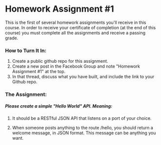 # Homework Assignment #1

This is the first of several homework assignments you'll receive in this course. In order to receive your certificate of completion (at the end of this course) you must complete all the assignments and receive a passing grade.

### How to Turn It In:

1. Create a public github repo for this assignment.
2. Create a new post in the Facebook Group  and note "Homework Assignment #1" at the top.
3. In that thread, discuss what you have built, and include the link to your Github repo.

### The Assignment:

##### Please create a simple "Hello World" API. Meaning:

1. It should be a RESTful JSON API that listens on a port of your choice.

2. When someone posts anything to the route /hello, you should return a welcome message, in JSON format. This message can be anything you want.